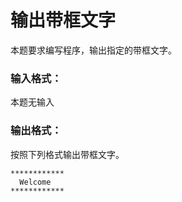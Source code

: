 # 输出带框文字
本题要求编写程序，输出指定的带框文字。

### 输入格式：
本题无输入

### 输出格式：
按照下列格式输出带框文字。
```
************
  Welcome
************
```
